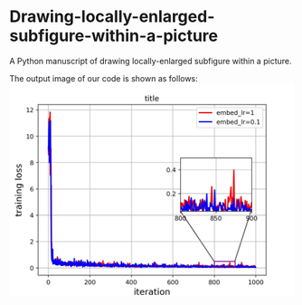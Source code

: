 # Drawing-locally-enlarged-subfigure-within-a-picture
A Python manuscript of drawing locally-enlarged subfigure within a picture.

The output image of our code is shown as follows:
![avatar](https://github.com/RojunLin/Drawing-locally-enlarged-subfigure-within-a-picture/blob/master/losses.jpg)
